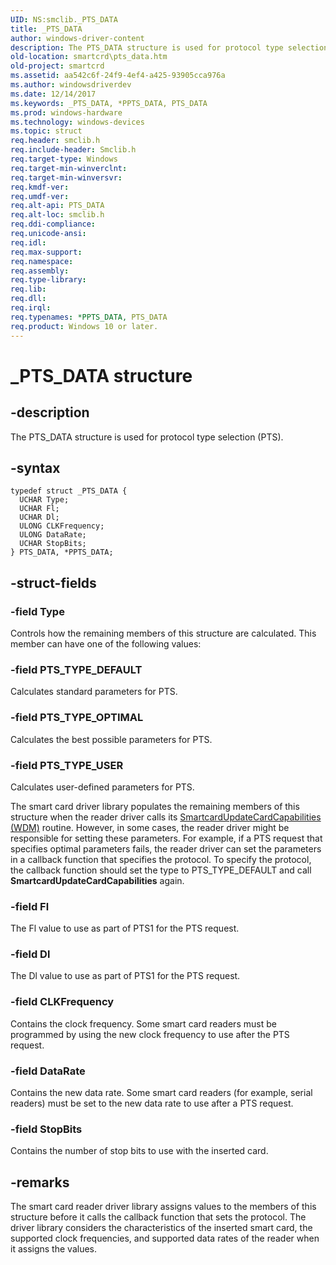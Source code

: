 ```yaml
---
UID: NS:smclib._PTS_DATA
title: _PTS_DATA
author: windows-driver-content
description: The PTS_DATA structure is used for protocol type selection (PTS).
old-location: smartcrd\pts_data.htm
old-project: smartcrd
ms.assetid: aa542c6f-24f9-4ef4-a425-93905cca976a
ms.author: windowsdriverdev
ms.date: 12/14/2017
ms.keywords: _PTS_DATA, *PPTS_DATA, PTS_DATA
ms.prod: windows-hardware
ms.technology: windows-devices
ms.topic: struct
req.header: smclib.h
req.include-header: Smclib.h
req.target-type: Windows
req.target-min-winverclnt: 
req.target-min-winversvr: 
req.kmdf-ver: 
req.umdf-ver: 
req.alt-api: PTS_DATA
req.alt-loc: smclib.h
req.ddi-compliance: 
req.unicode-ansi: 
req.idl: 
req.max-support: 
req.namespace: 
req.assembly: 
req.type-library: 
req.lib: 
req.dll: 
req.irql: 
req.typenames: *PPTS_DATA, PTS_DATA
req.product: Windows 10 or later.
---
```


# _PTS_DATA structure



## -description
The PTS_DATA structure is used for protocol type selection (PTS).



## -syntax

````
typedef struct _PTS_DATA {
  UCHAR Type;
  UCHAR Fl;
  UCHAR Dl;
  ULONG CLKFrequency;
  ULONG DataRate;
  UCHAR StopBits;
} PTS_DATA, *PPTS_DATA;
````


## -struct-fields

### -field Type

Controls how the remaining members of this structure are calculated. This member can have one of the following values:




### -field PTS_TYPE_DEFAULT

Calculates standard parameters for PTS.


### -field PTS_TYPE_OPTIMAL

Calculates the best possible parameters for PTS.


### -field PTS_TYPE_USER

Calculates user-defined parameters for PTS.

The smart card driver library populates the remaining members of this structure when the reader driver calls its <a href="https://msdn.microsoft.com/library/windows/hardware/ff548972">SmartcardUpdateCardCapabilities (WDM)</a> routine. However, in some cases, the reader driver might be responsible for setting these parameters. For example, if a PTS request that specifies optimal parameters fails, the reader driver can set the parameters in a callback function that specifies the protocol. To specify the protocol, the callback function should set the type to PTS_TYPE_DEFAULT and call <b>SmartcardUpdateCardCapabilities</b> again. 

</dd>
</dl>

### -field Fl

The Fl value to use as part of PTS1 for the PTS request.


### -field Dl

The Dl value to use as part of PTS1 for the PTS request.


### -field CLKFrequency

Contains the clock frequency. Some smart card readers must be programmed by using the new clock frequency to use after the PTS request.


### -field DataRate

Contains the new data rate. Some smart card readers (for example, serial readers) must be set to the new data rate to use after a PTS request.


### -field StopBits

Contains the number of stop bits to use with the inserted card.


## -remarks
The smart card reader driver library assigns values to the members of this structure before it calls the callback function that sets the protocol. The driver library considers the characteristics of the inserted smart card, the supported clock frequencies, and supported data rates of the reader when it assigns the values. </p>